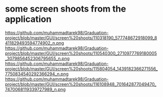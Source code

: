 # some screen shoots from the application
https://github.com/muhammadtarek98/Graduation-project/blob/master/GUI/screen%20shoots/110318190_577748672918099_8411829493594774902_n.png
https://github.com/muhammadtarek98/Graduation-project/blob/master/GUI/screen%20shoots/110540300_2710977769180005_3079856452306795655_n.png
https://github.com/muhammadtarek98/Graduation-project/blob/master/GUI/screen%20shoots/115804054_1439182366271556_7750834540292366294_n.png
https://github.com/muhammadtarek98/Graduation-project/blob/master/GUI/screen%20shoots/116108948_701642877049470_7470068119339727989_n.png
